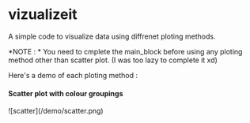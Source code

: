 # vizualizeit
A simple code to visualize data using diffrenet ploting methods.

*NOTE : * You need to cmplete the main_block before using any ploting method other than scatter plot. (I was too lazy to complete it xd)

Here's a demo of each ploting method : 

<h4>Scatter plot with colour groupings</h4>
![scatter](/demo/scatter.png)
